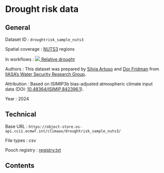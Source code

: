 # Drought risk data


## General

Dataset ID
: `droughtrisk_sample_nuts3`

Spatial coverage
: [NUTS3](https://ec.europa.eu/eurostat/web/nuts/) regions

In workflows
: [<img src="../../images/icon_s/icon_s_droughts.png" class="hazard-icon"> Relative drought](../../notebooks/workflows/DROUGHTS/01_relative_drought/Risk_workflow_description_RELATIVE_DROUGHT)

Authors
: This dataset was prepared by [Silvia Artuso](https://iiasa.ac.at/staff/silvia-artuso) and [Dor Fridman](https://iiasa.ac.at/staff/dor-fridman) from [IIASA’s Water Security Research Group](https://iiasa.ac.at/programs/biodiversity-and-natural-resources-bnr/water-security).

Attribution
: Based on ISIMIP3b bias-adjusted atmospheric climate input data (DOI: [10.48364/ISIMIP.842396.1](https://doi.org/10.48364/ISIMIP.842396.1)).

Year
: 2024


## Technical

Base URL
: `https://object-store.os-api.cci1.ecmwf.int/climaax/droughtrisk_sample_nuts3/`

File types
: csv

Pooch registry
: [registry.txt](https://object-store.os-api.cci1.ecmwf.int/climaax/droughtrisk_sample_nuts3/metadata/registry.txt)


## Contents

<div class="dataset-file-list" data-base-url="https://object-store.os-api.cci1.ecmwf.int/climaax/droughtrisk_sample_nuts3/"></div>
